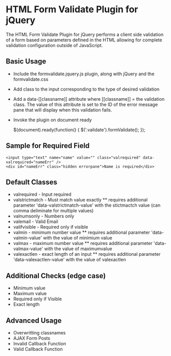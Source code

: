 HTML Form Validate Plugin for jQuery
====================================

The HTML Form Validate Plugin for jQuery performs a client side validation of a form based on parameters defined in the HTML allowing for complete validation configuration outside of JavaScript.

Basic Usage
-----------
* Include the formvalidate.jquery.js plugin, along with jQuery and the formvalidate.css
* Add class to the input corresponding to the type of desired validation
* Add a data-[[classname]] attribute where [[classname]] = the validation class.  The value of this attribute is set to the ID of the error message pane that will display when this validation fails.
* Invoke the plugin on document ready

	$(document).ready(function() {
		$('.validate').formValidate();
	});


Sample for Required Field
-------------------------

	<input type="text" name="name" value="" class="valrequired" data-valrequired="nameErr" />
	<div id="nameErr" class="hidden errorpane">Name is required</div>


Default Classes
------------------
* valrequired  -  Input required
* valstrictmatch   -  Must match value exactly
** requires additional parameter 'data-valstrictmatch-value' with the stictmactch value  (can comma deliminate for multiple values) 
* valnumsonly  -  Numbers only
* valemail  -  Valid Email
* valifvisible  -  Required only if visible
* valmin - minimum number value
** requires additional parameter 'data-valmin-value' with the value of minimium value
* valmax - maximum number value
** requires additional parameter 'data-valmax-value' with the value of maximumvalue
* valexactlen - exact length of an input
** requires additional parameter 'data-valexactlen-value' with the value of valexactlen


Additional Checks (edge case)
-----------------------------
* Minimum value
* Maximum value
* Required only if Visible
* Exact length

Advanced Usage
--------------
* Overwritting classnames
* AJAX Form Posts
* Invalid Callback Function
* Valid Callback Function